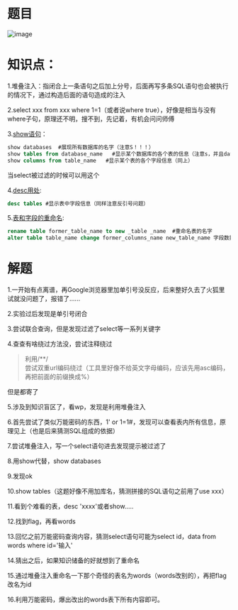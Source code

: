 题目
====
![image](https://user-images.githubusercontent.com/71497784/129880448-971f7809-3e59-4685-a327-f6848ab39e3e.png)

 知识点：
 =====
 1.堆叠注入：指闭合上一条语句之后加上分号，后面再写多条SQL语句也会被执行的情况下，通过构造后面的语句造成的注入
 
 2.select xxx from xxx where 1=1（或者说where true），好像是相当与没有where子句，原理还不明，搜不到，先记着，有机会问问师傅
 
 3.[show语句](https://www.cnblogs.com/wchonge/p/8462814.html)：  
 ```SQL
 show databases  #展现所有数据库的名字（注意S！！！）
 show tables from database_name   #显示某个数据库的各个表的信息（注意s，并且database_name有时会因为其数据类型的不一样，有时候要用反引号包括起来！）
 show columns from table_name   #显示某个表的各个字段信息（同上）
 ```
 当select被过滤的时候可以用这个
 
 4.[desc用处](https://blog.csdn.net/weixin_30516243/article/details/96255331):
 ```SQL
 desc tables #显示表中字段信息（同样注意反引号问题）
 ```
 5.[表和字段的重命名](https://blog.csdn.net/cho3en1/article/details/53293123):
 ```SQL
 rename table former_table_name to new _table _name  #重命名表的名字
 alter table table_name change former_columns_name new_table_name 字段数据类型 #重命名某个表的某一字段名
```

解题
====
1.一开始有点离谱，再Google浏览器里加单引号没反应，后来整好久去了火狐里试就没问题了，报错了......

2.实验过后发现是单引号闭合

3.尝试联合查询，但是发现过滤了select等一系列关键字

4.查查有啥绕过方法没，尝试注释绕过
>利用/\*\*/  
尝试双重url编码绕过（工具里好像不给英文字母编码，应该先用asc编码，再把前面的前缀换成%）

但是都寄了

5.涉及到知识盲区了，看wp，发现是利用堆叠注入

6.首先尝试了类似万能密码的东西，1' or 1=1#，发现可以查看表内所有信息，原理见上（也是后来猜测SQL组成的依据）

7.尝试堆叠注入，写一个select语句进去发现提示被过滤了

8.用show代替，show databases

9.发现ok

10.show tables（这题好像不用加库名，猜测拼接的SQL语句之前用了use xxx）

11.看到个难看的表，desc 'xxxx'或者show.....

12.找到flag，再看words

13.回忆之前万能密码查询内容，猜测select语句可能为select id，data from words where id='输入'

14.猜出之后，如果知识储备的好就想到了重命名

15.通过堆叠注入重命名一下那个奇怪的表名为words（words改别的），再把flag改名为id

16.利用万能密码，爆出改出的words表下所有内容即可。
